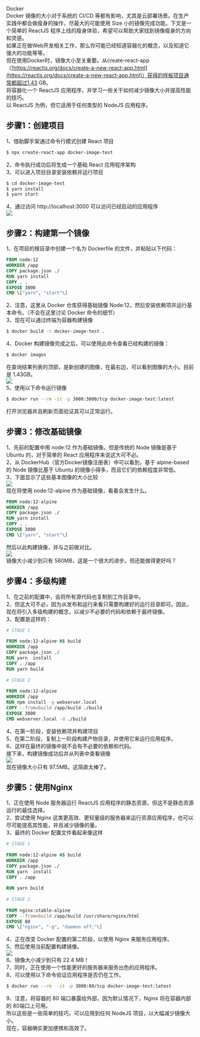Docker<br />Docker 镜像的大小对于系统的 CI/CD 等都有影响，尤其是云部署场景。在生产实践中都会做瘦身的操作，尽最大的可能使用 Size 小的镜像完成功能。下文是一个简单的 ReactJS 程序上线的瘦身体验，希望可以帮助大家找到镜像瘦身的方向和灵感。<br />如果正在做Web开发相关工作，那么你可能已经知道容器化的概念，以及知道它强大的功能等等。<br />但在使用Docker时，镜像大小至关重要。从create-react-app（[https://reactjs.org/docs/create-a-new-react-app.html](https://reactjs.org/docs/create-a-new-react-app.html)）获得的样板项目通常都超过1.43 GB。<br />将容器化一个 ReactJS 应用程序，并学习一些关于如何减少镜像大小并提高性能的技巧。<br />以 ReactJS 为例，但它适用于任何类型的 NodeJS 应用程序。
<a name="L998Q"></a>
## 步骤1：创建项目
1、借助脚手架通过命令行模式创建 React 项目
```bash
$ npx create-react-app docker-image-test
```
2、命令执行成功后将生成一个基础 React 应用程序架构<br />3、可以进入项目目录安装依赖并运行项目
```bash
$ cd docker-image-test  
$ yarn install  
$ yarn start
```
4、通过访问 http://localhost:3000 可以访问已经启动的应用程序<br />![](https://cdn.nlark.com/yuque/0/2023/png/396745/1675406656377-a0a2fa8f-e2f9-4fe2-9a29-ea7e82a27a31.png#averageHue=%232e333b&clientId=u0d4bd09f-7e65-4&from=paste&id=u9f036f50&originHeight=364&originWidth=700&originalType=url&ratio=1&rotation=0&showTitle=false&status=done&style=none&taskId=ucd0343c0-5e58-4e71-a7f8-bc008c73f1f&title=)
<a name="nwRmz"></a>
## 步骤2：构建第一个镜像
1、在项目的根目录中创建一个名为 Dockerfile 的文件，并粘贴以下代码：
```dockerfile
FROM node:12  
WORKDIR /app  
COPY package.json ./  
RUN yarn install  
COPY . .  
EXPOSE 3000  
CMD \["yarn", "start"\]
```
2、注意，这里从 Docker 仓库获得基础镜像 Node:12，然后安装依赖项并运行基本命令。（不会在这里讨论 Docker 命令的细节）<br />3、现在可以通过终端为容器构建镜像
```bash
$ docker build -t docker-image-test .
```
4、Docker 构建镜像完成之后，可以使用此命令查看已经构建的镜像：
```bash
$ docker images
```
在查询结果列表的顶部，是新创建的图像，在最右边，可以看到图像的大小。目前是 1.43GB。<br />![](https://cdn.nlark.com/yuque/0/2023/png/396745/1675406656404-8d35ca39-bc65-4806-b865-f8443fc3b915.png#averageHue=%232e333b&clientId=u0d4bd09f-7e65-4&from=paste&id=u1a8535b1&originHeight=75&originWidth=700&originalType=url&ratio=1&rotation=0&showTitle=false&status=done&style=none&taskId=u6af63985-ae7f-471c-8a68-a59615cc119&title=)<br />5、使用以下命令运行镜像
```bash
$ docker run --rm -it -p 3000:3000/tcp docker-image-test:latest
```
打开浏览器并且刷新页面验证其可以正常运行。
<a name="Fb7UC"></a>
## 步骤3：修改基础镜像
1、先前的配置中用 node:12 作为基础镜像。但是传统的 Node 镜像是基于 Ubuntu 的，对于简单的 React 应用程序来说这大可不必。<br />2、从 DockerHub（官方Docker镜像注册表）中可以看到，基于 alpine-based 的 Node 镜像比基于 Ubuntu 的镜像小得多，而且它们的依赖程度非常低。<br />3、下面显示了这些基本图像的大小比较<br />![](https://cdn.nlark.com/yuque/0/2023/png/396745/1675406656740-ebf1aceb-ea87-46d2-b706-2d02ce54920e.png#averageHue=%232f343c&clientId=u0d4bd09f-7e65-4&from=paste&id=u00145de4&originHeight=52&originWidth=1080&originalType=url&ratio=1&rotation=0&showTitle=false&status=done&style=none&taskId=u9d52eed1-2932-4c57-98e6-af8acbd9439&title=)<br />现在将使用 node:12-alpine 作为基础镜像，看看会发生什么。
```dockerfile
FROM node:12-alpine  
WORKDIR /app  
COPY package.json ./  
RUN yarn install  
COPY . .  
EXPOSE 3000  
CMD \["yarn", "start"\]
```
然后以此构建镜像，并与之前做对比。<br />![](https://cdn.nlark.com/yuque/0/2023/png/396745/1675406656409-a190f06f-d1b1-41a1-9192-7c63d308895c.png#averageHue=%232e333b&clientId=u0d4bd09f-7e65-4&from=paste&id=u15a5f96a&originHeight=96&originWidth=1080&originalType=url&ratio=1&rotation=0&showTitle=false&status=done&style=none&taskId=ufef4b750-88c4-496b-99c7-0a77ee0bc2d&title=)<br />镜像大小减少到只有 580MB，这是一个很大的进步。但还能做得更好吗？
<a name="QaJcN"></a>
## 步骤4：多级构建
1、在之前的配置中，会将所有源代码也复制到工作目录中。<br />2、但这大可不必，因为从发布和运行来看只需要构建好的运行目录即可。因此，现在将引入多级构建的概念，以减少不必要的代码和依赖于最终镜像。<br />3、配置是这样的：
```dockerfile
# STAGE 1  
  
FROM node:12-alpine AS build  
WORKDIR /app  
COPY package.json ./  
RUN yarn  install  
COPY . /app  
RUN yarn build  
  
# STAGE 2  
  
FROM node:12-alpine  
WORKDIR /app  
RUN npm install -g webserver.local  
COPY --from=build /app/build ./build  
EXPOSE 3000  
CMD webserver.local -d ./build
```
4、在第一阶段，安装依赖项并构建项目<br />5、在第二阶段，复制上一阶段构建产物目录，并使用它来运行应用程序。<br />6、这样在最终的镜像中就不会有不必要的依赖和代码。<br />接下来，构建镜像成功后并从列表中查看镜像<br />![](https://cdn.nlark.com/yuque/0/2023/png/396745/1675406656400-312bd8fb-b6cb-49f7-a19d-34d175a68083.png#averageHue=%232e333b&clientId=u0d4bd09f-7e65-4&from=paste&id=uf18f2085&originHeight=47&originWidth=700&originalType=url&ratio=1&rotation=0&showTitle=false&status=done&style=none&taskId=u732b0729-901e-4c90-a830-8a495f9f2b1&title=)<br />现在镜像大小只有 97.5MB。这简直太棒了。
<a name="ZIwTr"></a>
## 步骤5：使用Nginx
1、正在使用 Node 服务器运行 ReactJS 应用程序的静态资源，但这不是静态资源运行的最佳选择。<br />2、尝试使用 Nginx 这类更高效、更轻量级的服务器来运行资源应用程序，也可以尽可能提高其性能，并且减少镜像的量。<br />3、最终的 Docker 配置文件看起来像这样
```dockerfile
# STAGE 1  
  
FROM node:12-alpine AS build  
WORKDIR /app  
COPY package.json ./  
RUN yarn  install  
COPY . /app  
  
RUN yarn build  
  
# STAGE 2  
  
FROM nginx:stable-alpine  
COPY --from=build /app/build /usr/share/nginx/html  
EXPOSE 80  
CMD \["nginx", "-g", "daemon off;"\]
```
4、正在改变 Docker 配置的第二阶段，以使用 Nginx 来服务应用程序。<br />5、然后使用当前配置构建镜像。<br />![](https://cdn.nlark.com/yuque/0/2023/png/396745/1675406660713-f8d2b8ed-0979-4be3-bea0-061c79581547.png#averageHue=%232f343c&clientId=u0d4bd09f-7e65-4&from=paste&id=uc7797076&originHeight=47&originWidth=700&originalType=url&ratio=1&rotation=0&showTitle=false&status=done&style=none&taskId=u1e0d2541-1f37-431c-b4ec-87125c0147f&title=)<br />6、镜像大小减少到只有 22.4 MB！<br />7、同时，正在使用一个性能更好的服务器来服务出色的应用程序。<br />8、可以使用以下命令验证应用程序是否仍在工作。
```bash
$ docker run --rm  -it -p 3000:80/tcp docker-image-test:latest
```
9、注意，将容器的 80 端口暴露给外部，因为默认情况下，Nginx 将在容器内部的 80端口上可用。<br />所以这些是一些简单的技巧，可以应用到任何 NodeJS 项目，以大幅减少镜像大小。<br />现在，容器确实更加便携和高效了。

